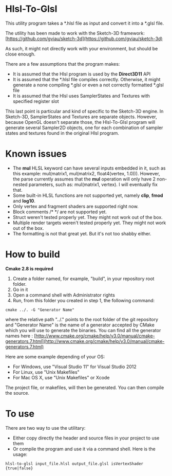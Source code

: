 Hlsl-To-Glsl
============

This utility program takes a *.hlsl file as input and convert it into a *.glsl file.

The utility has been made to work with the Sketch-3D framework: [https://github.com/gviau/sketch-3d](https://github.com/gviau/sketch-3d)

As such, it might not directly work with your environment, but should be close enough.

There are a few assumptions that the program makes:
* It is assumed that the Hlsl program is used by the **Direct3D11** API
* It is assumed that the *.hlsl file compiles correctly. Otherwise, it might generate a none compiling *.glsl or even a not correctly formatted *.glsl file
* It is assumed that the Hlsl uses SamplerStates and Textures with specified register slot

This last point is particular and kind of specific to the Sketch-3D engine. In Sketch-3D, SamplerStates and Textures are separate objects. However,
because OpenGL doesn't separate those, the Hlsl-To-Glsl program will generate several Sampler2D objects, one for each combination of sampler states and
textures found in the original Hlsl program.

Known issues
============
* The **mul** HLSL keyword can have several inputs embedded in it, such as this example: mul(matrix1, mul(matrix2, float4(vertex, 1.0))). However,
the parse currently assumes that the **mul** operation will only have 2 non-nested parameters, such as: mul(matrix1, vertex). I will eventually
fix that.
* Some built-in HLSL functions are not supported yet, namely **clip**, **fmod** and **log10**.
* Only vertex and fragment shaders are supported right now.
* Block comments /* */ are not supported yet.
* Struct weren't tested properly yet. They might not work out of the box.
* Multiple render targets weren't tested properly yet. They might not work out of the box.
* The formatting is not that great yet. But it's not too shabby either.

How to build
============
**Cmake 2.8 is required**
1.  Create a folder named, for example, "build", in your repository root folder.
2.  Go in it
3.  Open a command shell with Administrator rights
4.  Run, from this folder you created in step 1, the following command:
```
cmake ../. -G "Generator Name"
```

where the relative path "../." points to the root folder of the git repository and "Generator Name" is the name of a generator accepted by CMake which you will use to generate the binaries.
You can find all the generator names here : [http://www.cmake.org/cmake/help/v3.0/manual/cmake-generators.7.html](http://www.cmake.org/cmake/help/v3.0/manual/cmake-generators.7.html)

Here are some example depending of your OS:
* For Windows, use "Visual Studio 11" for Visual Studio 2012
* For Linux, use "Unix Makefiles"
* For Mac OS X, use "Unix Makefiles" or Xcode

The project file, or makefiles, will then be generated. You can then compile the source.

To use
======
There are two way to use the utilitary:
* Either copy directly the header and source files in your project to use them
* Or compile the program and use it via a command shell. Here is the usage:
```
hlsl-to-glsl input_file.hlsl output_file.glsl isVertexShader {true|false}
```